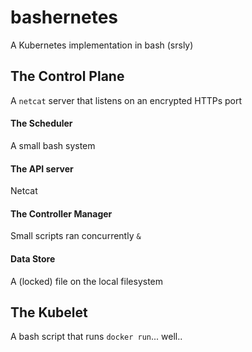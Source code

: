 # bashernetes
A Kubernetes implementation in bash (srsly)


## The Control Plane

A `netcat` server that listens on an encrypted HTTPs port

#### The Scheduler

A small bash system

#### The API server

Netcat

#### The Controller Manager

Small scripts ran concurrently `&`

#### Data Store

A (locked) file on the local filesystem


## The Kubelet

A bash script that runs `docker run`... well..

